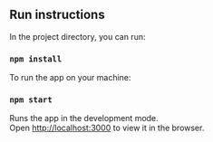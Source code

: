 ## Run instructions

In the project directory, you can run:

### `npm install`

To run the app on your machine:

### `npm start`

Runs the app in the development mode.\
Open [http://localhost:3000](http://localhost:3000) to view it in the browser.


